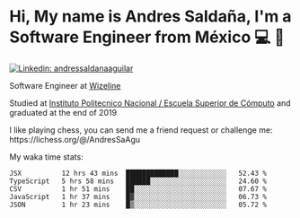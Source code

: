 # Hi, My name is Andres Saldaña, I'm a Software Engineer from México :computer: :boy:

[![Linkedin: andressaldanaaguilar](https://img.shields.io/badge/-andressaldanaaguilar-blue?style=flat-square&logo=Linkedin&logoColor=white&link=https://www.linkedin.com/in/thaianebraga/)](https://www.linkedin.com/in/andressaldanaaguilar)

<p>Software Engineer at <a href="https://www.wizeline.com/">Wizeline</a></p>
<p>Studied at <a href="https://en.wikipedia.org/wiki/ESCOM">Instituto Politecnico Nacional / Escuela Superior de Cómputo</a> and graduated at the end of 2019</p>
<p>I like playing chess, you can send me a friend request or challenge me: https://lichess.org/@/AndresSaAgu</p>

<p> My waka time stats: </p>

<!--START_SECTION:waka-->
```text
JSX          12 hrs 43 mins  █████████████░░░░░░░░░░░░   52.43 % 
TypeScript   5 hrs 58 mins   ██████░░░░░░░░░░░░░░░░░░░   24.60 % 
CSV          1 hr 51 mins    ██░░░░░░░░░░░░░░░░░░░░░░░   07.67 % 
JavaScript   1 hr 37 mins    █▓░░░░░░░░░░░░░░░░░░░░░░░   06.73 % 
JSON         1 hr 23 mins    █▒░░░░░░░░░░░░░░░░░░░░░░░   05.72 % 
```
<!--END_SECTION:waka-->
